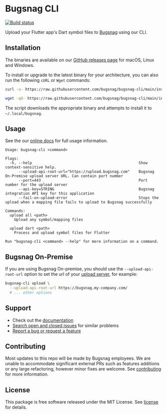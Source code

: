 # Bugsnag CLI
[![Build status](https://badge.buildkite.com/4c42f3d6345b14ecdc243abcf974cad0cfd9844e1b0e5f2418.svg)](https://buildkite.com/bugsnag/bugsnag-cli)

Upload your Flutter app's Dart symbol files to [Bugsnag](https://www.bugsnag.com/platforms/flutter) using our CLI.

## Installation

The binaries are available on our [GitHub releases page](https://github.com/bugsnag/bugsnag-cli/releases) for macOS, Linux and Windows.

To install or upgrade to the latest binary for your architecture, you can also run the following `cURL` or `Wget` commands:

```sh
curl -o- https://raw.githubusercontent.com/bugsnag/bugsnag-cli/main/install.sh | bash
```
```sh
wget -qO- https://raw.githubusercontent.com/bugsnag/bugsnag-cli/main/install.sh | bash
```

The script downloads the appropriate binary and attempts to install it to `~/.local/bugsnag`.

## Usage

See the our [online docs](https://docs.bugsnag.com/build-integrations/bugsnag-cli/) for full usage information.

```
Usage: bugsnag-cli <command>

Flags:
  -h, --help                                                Show context-sensitive help.
      --upload-api-root-url="https://upload.bugsnag.com"    Bugsnag On-Premise upload server URL. Can contain port number
      --port=443                                            Port number for the upload server
      --api-key=STRING                                      Bugsnag integration API key for this application
      --fail-on-upload-error                                Stops the upload when a mapping file fails to upload to Bugsnag successfully

Commands:
  upload all <path>
    Upload any symbol/mapping files

  upload dart <path>
    Process and upload symbol files for Flutter

Run "bugsnag-cli <command> --help" for more information on a command.
```

## Bugsnag On-Premise

If you are using Bugsnag On-premise, you should use the `--upload-api-root-url` option to set the url of your [upload server](https://docs.bugsnag.com/on-premise/single-machine/service-ports/#bugsnag-upload-server), for example:

```sh
bugsnag-cli upload \
  --upload-api-root-url https://bugsnag.my-company.com/
  # ... other options
```

## Support

* Check out the [documentation](https://docs.bugsnag.com/build-integrations/bugsnag-cli/)
* [Search open and closed issues](https://github.com/bugsnag/bugsnag-cli/issues?q=+) for similar problems
* [Report a bug or request a feature](https://github.com/bugsnag/bugsnag-cli/issues/new)

## Contributing

Most updates to this repo will be made by Bugsnag employees. We are unable to accommodate significant external PRs such as features additions or any large refactoring, however minor fixes are welcome. See [contributing](CONTRIBUTING.md) for more information.

## License

This package is free software released under the MIT License. See [license](./LICENSE) for details.
